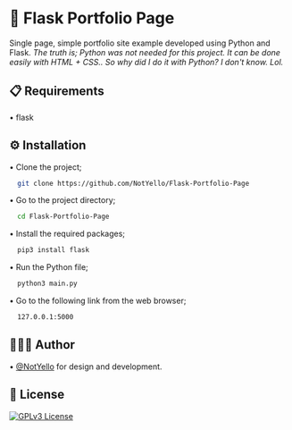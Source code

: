# 📁 Flask Portfolio Page

Single page, simple portfolio site example developed using Python and Flask.
*The truth is; Python was not needed for this project. It can be done easily with HTML + CSS.. So why did I do it with Python? I don't know. Lol.*
## 📋 Requirements

• flask

  
## ⚙️ Installation

• Clone the project;

```bash
  git clone https://github.com/NotYello/Flask-Portfolio-Page
```

• Go to the project directory;

```bash
  cd Flask-Portfolio-Page
```

• Install the required packages;

```bash
  pip3 install flask
```

• Run the Python file;

```bash
  python3 main.py
```

• Go to the following link from the web browser;

```bash
  127.0.0.1:5000
```


  
## 👷🏻‍♂️ Author

• [@NotYello](https://www.github.com/NotYello) for design and development.

  
## 📑 License

[![GPLv3 License](https://img.shields.io/badge/GNU%20General%20Public%20License%20v3-yellow.svg)](https://www.gnu.org/licenses/gpl-3.0.html)

  
